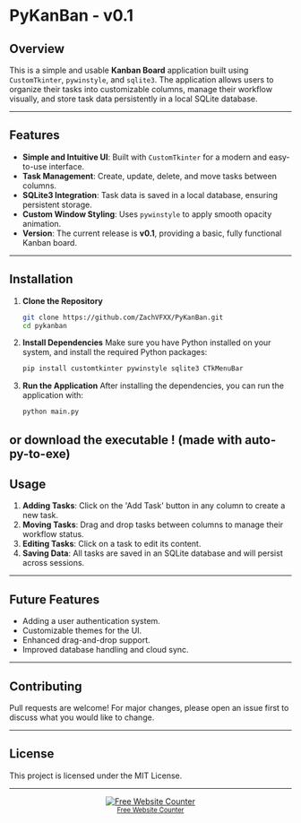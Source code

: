 # PyKanBan - v0.1

## Overview

This is a simple and usable **Kanban Board** application built using `CustomTkinter`, `pywinstyle`, and `sqlite3`. The application allows users to organize their tasks into customizable columns, manage their workflow visually, and store task data persistently in a local SQLite database.

---

## Features

- **Simple and Intuitive UI**: Built with `CustomTkinter` for a modern and easy-to-use interface.
- **Task Management**: Create, update, delete, and move tasks between columns.
- **SQLite3 Integration**: Task data is saved in a local database, ensuring persistent storage.
- **Custom Window Styling**: Uses `pywinstyle` to apply smooth opacity animation.
- **Version**: The current release is **v0.1**, providing a basic, fully functional Kanban board.

---

## Installation

1. **Clone the Repository**
    ```bash
    git clone https://github.com/ZachVFXX/PyKanBan.git
    cd pykanban
    ```

2. **Install Dependencies**
    Make sure you have Python installed on your system, and install the required Python packages:
    ```bash
    pip install customtkinter pywinstyle sqlite3 CTkMenuBar
    ```

3. **Run the Application**
    After installing the dependencies, you can run the application with:
    ```bash
    python main.py
    ```

or download the executable ! (made with auto-py-to-exe)
---

## Usage

1. **Adding Tasks**: Click on the 'Add Task' button in any column to create a new task.
2. **Moving Tasks**: Drag and drop tasks between columns to manage their workflow status.
3. **Editing Tasks**: Click on a task to edit its content.
4. **Saving Data**: All tasks are saved in an SQLite database and will persist across sessions.

---

## Future Features

- Adding a user authentication system.
- Customizable themes for the UI.
- Enhanced drag-and-drop support.
- Improved database handling and cloud sync.

---

## Contributing

Pull requests are welcome! For major changes, please open an issue first to discuss what you would like to change.

---

## License

This project is licensed under the MIT License.

---

<div align='center'><a href='https://www.websitecounterfree.com'><img src='https://www.websitecounterfree.com/c.php?d=9&id=60461&s=12' border='0' alt='Free Website Counter'></a><br / ><small><a href='https://www.websitecounterfree.com' title="Free Website Counter">Free Website Counter</a></small></div>

